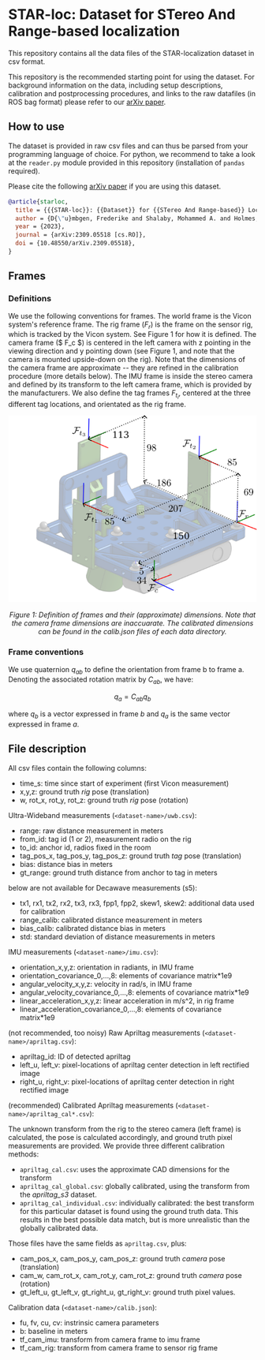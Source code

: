 STAR-loc: Dataset for STereo And Range-based localization
=========================================================

This repository contains all the data files of the STAR-localization dataset in csv format.

This repository is the recommended starting point for using the dataset. For background information on the data, including setup descriptions, calibration and postprocessing procedures, and links to the raw datafiles (in ROS bag format) please refer to our [arXiv paper](https://arxiv.org/abs/2309.05518). 

## How to use

The dataset is provided in raw csv files and can thus be parsed from your programming language of choice. For python, we recommend to take a look at the `reader.py` module provided in this repository (installation of `pandas` required). 

Please cite the following [arXiv paper](https://arxiv.org/abs/2309.05518) if you are using this dataset. 

```bibtex
@article{starloc,
  title = {{{STAR-loc}}: {{Dataset}} for {{STereo And Range-based}} Localization},
  author = {D{\"u}mbgen, Frederike and Shalaby, Mohammed A. and Holmes, Connor and Cossette, Charles C. and Forbes, James R. and Ny, Jerome Le and Barfoot, Timothy D.},
  year = {2023},
  journal = {arXiv:2309.05518 [cs.RO]},
  doi = {10.48550/arXiv.2309.05518},
}
```

## Frames

### Definitions
We use the following conventions for frames. The world frame is the Vicon system's reference frame. The rig frame ($F_r$) is the frame on the sensor rig, which is tracked by the Vicon system. See Figure 1 for how it is defined. The camera frame ($ F_c $) is centered in the left camera with z pointing in the viewing direction and y pointing down (see Figure 1, and note that the camera is mounted upside-down on the rig). Note that the dimensions of the camera frame are approximate -- they are refined in the calibration procedure (more details below). The IMU frame is inside the stereo camera and defined by its transform to the left camera frame, which is provided by the manufacturers. We also define the tag frames $F_{t_i}$, centered at the three different tag locations, and orientated as the rig frame. 

![](doc/frames.png)
<p style="text-align: center;"><em> Figure 1: Definition of frames and their (approximate) dimensions. Note that the camera frame dimensions are inaccuarate. The calibrated dimensions can be found in the calib.json files of each data directory. </em></p>

### Frame conventions 

We use quaternion $q_{ab}$ to define the orientation from frame b to frame a. Denoting the associated rotation matrix by $C_{ab}$, we have:

$$
q_a = C_{ab} q_b
$$

where $q_b$ is a vector expressed in frame $b$ and $q_a$ is the same vector expressed in frame $a$. 


## File description

All csv files contain the following columns:

- time_s: time since start of experiment (first Vicon measurement)
- x,y,z:  ground truth *rig* pose (translation)
- w, rot_x, rot_y, rot_z:  ground truth *rig* pose (rotation)

Ultra-Wideband measurements (`<dataset-name>/uwb.csv`):

- range: raw distance measurement in meters
- from_id: tag id (1 or 2), measurement radio on the rig
- to_id: anchor id, radios fixed in the room
- tag_pos_x, tag_pos_y, tag_pos_z:  ground truth *tag* pose (translation)
- bias:  distance bias in meters
- gt_range:  ground truth distance from anchor to tag in meters

below are not available for Decawave measurements (s5):

- tx1, rx1, tx2, rx2, tx3, rx3, fpp1, fpp2, skew1, skew2: additional data used for calibration
- range_calib: calibrated distance measurement in meters
- bias_calib: calibrated distance bias in meters
- std: standard deviation of distance measurements in meters

IMU measurements (`<dataset-name>/imu.csv`):

- orientation_x,y,z: orientation in radiants, in IMU frame
- orientation_covariance_0,...,8: elements of covariance matrix*1e9
- angular_velocity_x,y,z: velocity in rad/s, in IMU frame
- angular_velocity_covariance_0,...,8: elements of covariance matrix*1e9
- linear_acceleration_x,y,z: linear acceleration in m/s^2, in rig frame
- linear_acceleration_covariance_0,...,8: elements of covariance matrix*1e9

(not recommended, too noisy) Raw Apriltag measurements (`<dataset-name>/apriltag.csv`):

- apriltag_id: ID of detected apriltag
- left_u, left_v: pixel-locations of apriltag center detection in left rectified image
- right_u, right_v: pixel-locations of apriltag center detection in right rectified image

(recommended) Calibrated Apriltag measurements  (`<dataset-name>/apriltag_cal*.csv`):


The unknown transform from the rig to the stereo camera (left frame) is calculated, the pose is calculated accordingly, and ground truth pixel measurements are provided. We provide three different calibration methods:

- `apriltag_cal.csv`: uses the approximate CAD dimensions for the transform
- `apriltag_cal_global.csv`: globally calibrated, using the transform from the *apriltag_s3* dataset.
- `apriltag_cal_individual.csv`: individually calibrated: the best transform for this particular dataset is found using the ground truth data. This results in the best possible data match, but is more unrealistic than the globally calibrated data. 

Those files have the same fields as `apriltag.csv`, plus:
 
- cam_pos_x, cam_pos_y, cam_pos_z:  ground truth *camera* pose (translation)
- cam_w, cam_rot_x, cam_rot_y, cam_rot_z:  ground truth *camera* pose (rotation)
- gt_left_u, gt_left_v, gt_right_u, gt_right_v: ground truth pixel values.

Calibration data (`<dataset-name>/calib.json`): 

- fu, fv, cu, cv: instrinsic camera parameters
- b: baseline in meters
- tf_cam_imu: transform from camera frame to imu frame
- tf_cam_rig: transform from camera frame to sensor rig frame
